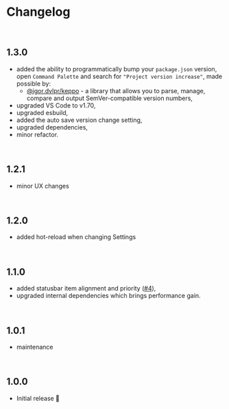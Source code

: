 # Changelog

<br>

## 1.3.0

- added the ability to programmatically bump your `package.json` version, open `Command Palette` and search for `"Project version increase"`, made possible by:
  - [@igor.dvlpr/keppo](https://www.npmjs.com/package/@igor.dvlpr/keppo) - a library that allows you to parse, manage, compare and output SemVer-compatible version numbers,
- upgraded VS Code to v1.70,
- upgraded esbuild,
- added the auto save version change setting,
- upgraded dependencies,
- minor refactor.

<br>

## 1.2.1

- minor UX changes

<br>

## 1.2.0

- added hot-reload when changing Settings

<br>

## 1.1.0

- added statusbar item alignment and priority ([#4](https://github.com/igorskyflyer/vscode-project-version/issues/4)),
- upgraded internal dependencies which brings performance gain.

<br>

## 1.0.1

- maintenance

<br>

## 1.0.0

- Initial release 🕺
